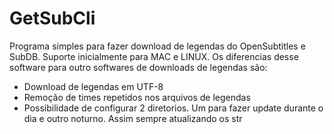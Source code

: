 # GetSubCli

Programa simples para fazer download de legendas do OpenSubtitles e SubDB. Suporte inicialmente para MAC e LINUX.
Os diferencias desse software para outro softwares de downloads de legendas são:

 * Download de legendas em UTF-8
 * Remoção de times repetidos nos arquivos de legendas
 * Possibilidade de configurar 2 diretorios. Um para fazer update durante o dia e outro noturno. Assim sempre atualizando os str
